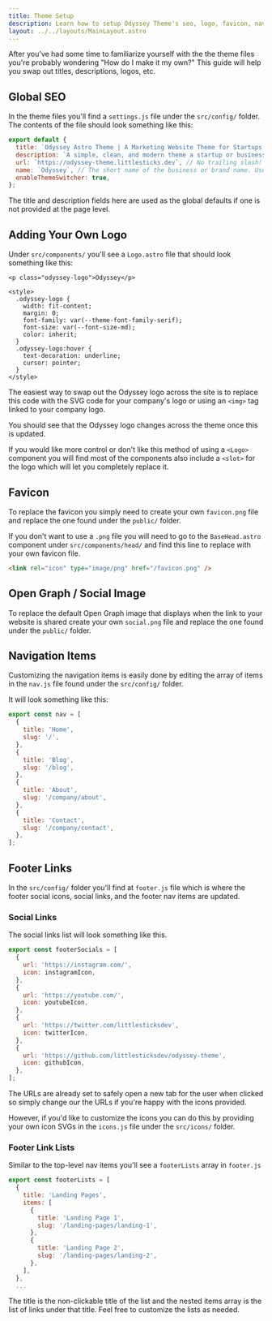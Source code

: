 ```yaml
---
title: Theme Setup
description: Learn how to setup Odyssey Theme's seo, logo, favicon, nav items, etc.
layout: ../../layouts/MainLayout.astro
---
```


After you've had some time to familiarize yourself with the the theme files you're probably wondering "How do I make it my own?" This guide will help you swap out titles, descriptions, logos, etc.


## Global SEO

In the theme files you'll find a `settings.js` file under the `src/config/` folder. The contents of the file should look something like this:

```js
export default {
  title: `Odyssey Astro Theme | A Marketing Website Theme for Startups and Businesses`,
  description: `A simple, clean, and modern theme a startup or businesses' marketing website.`,
  url: `https://odyssey-theme.littlesticks.dev`, // No trailing slash!
  name: `Odyssey`, // The short name of the business or brand name. Used for things like the copyright in the footer.
  enableThemeSwitcher: true,
};  
```

The title and description fields here are used as the global defaults if one is not provided at the page level.

## Adding Your Own Logo

Under `src/components/` you'll see a `Logo.astro` file that should look something like this:

```astro
<p class="odyssey-logo">Odyssey</p>

<style>
  .odyssey-logo {
    width: fit-content;
    margin: 0;
    font-family: var(--theme-font-family-serif);
    font-size: var(--font-size-md);
    color: inherit;
  }
  .odyssey-logo:hover {
    text-decoration: underline;
    cursor: pointer;
  }
</style>
```

The easiest way to swap out the Odyssey logo across the site is to replace this code with the SVG code for your company's logo or using an `<img>` tag linked to your company logo.

You should see that the Odyssey logo changes across the theme once this is updated.

If you would like more control or don't like this method of using a `<Logo>` component you will find most of the components also include a `<slot>` for the logo which will let you completely replace it.

## Favicon

To replace the favicon you simply need to create your own `favicon.png` file and replace the one found under the `public/` folder.

If you don't want to use a `.png` file you will need to go to the `BaseHead.astro` component under `src/components/head/` and find this line to replace with your own favicon file.

```html
<link rel="icon" type="image/png" href="/favicon.png" />
```

## Open Graph / Social Image

To replace the default Open Graph image that displays when the link to your website is shared create your own `social.png` file and replace the one found under the `public/` folder.

## Navigation Items

Customizing the navigation items is easily done by editing the array of items in the `nav.js` file found under the `src/config/` folder.

It will look something like this:

```js
export const nav = [
  {
    title: 'Home',
    slug: '/',
  },
  {
    title: 'Blog',
    slug: '/blog',
  },
  {
    title: 'About',
    slug: '/company/about',
  },
  {
    title: 'Contact',
    slug: '/company/contact',
  },
];
```

## Footer Links

In the `src/config/` folder you'll find at `footer.js` file which is where the footer social icons, social links, and the footer nav items are updated.

### Social Links

The social links list will look something like this.

```js
export const footerSocials = [
  {
    url: 'https://instagram.com/',
    icon: instagramIcon,
  },
  {
    url: 'https://youtube.com/',
    icon: youtubeIcon,
  },
  {
    url: 'https://twitter.com/littlesticksdev',
    icon: twitterIcon,
  },
  {
    url: 'https://github.com/littlesticksdev/odyssey-theme',
    icon: githubIcon,
  },
];
```

The URLs are already set to safely open a new tab for the user when clicked so simply change our the URLs if you're happy with the icons provided.

However, if you'd like to customize the icons you can do this by providing your own icon SVGs in the `icons.js` file under the `src/icons/` folder.

### Footer Link Lists

Similar to the top-level nav items you'll see a `footerLists` array in `footer.js`

```js
export const footerLists = [
  {
    title: 'Landing Pages',
    items: [
      {
        title: 'Landing Page 1',
        slug: '/landing-pages/landing-1',
      },
      {
        title: 'Landing Page 2',
        slug: '/landing-pages/landing-2',
      },
    ],
  },
  ...
```

The title is the non-clickable title of the list and the nested items array is the list of links under that title. Feel free to customize the lists as needed.